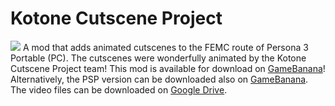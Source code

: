 # Kotone Cutscene Project
![](https://images.gamebanana.com/img/ss/mods/66ac30d7953c8.jpg)
A mod that adds animated cutscenes to the FEMC route of Persona 3 Portable (PC). The cutscenes were wonderfully animated by the Kotone Cutscene Project team! This mod is available for download on [GameBanana](https://gamebanana.com/mods/532448)! Alternatively, the PSP version can be downloaded also on [GameBanana](https://gamebanana.com/mods/533003). The video files can be downloaded on [Google Drive](https://drive.google.com/drive/u/0/folders/1_BIqP1ovZd2Uo3JUp_DvHfZiWGucOox-).
